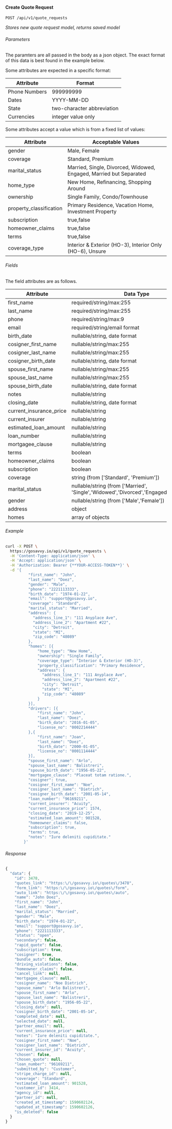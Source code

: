#### Create Quote Request 
```
POST /api/v1/quote_requests
```

*Stores new quote request model, returns saved model*

###### Parameters
The paramters are all passed in the body as a json object. The exact format of this data is best found in the example below. 

Some attributes are expected in a specific format:

| Attribute | Format |
| --- | --- |
| Phone Numbers | 999999999 |
| Dates | YYYY-MM-DD |
| State | two-character abbreviation |
| Currencies | integer value only |


Some attributes accept a value which is from a fixed list of values:

| Attribute | Acceptable Values |
| --------- | ----- |
| gender | Male, Female |
| coverage | Standard, Premium |
| marital_status | Married, Single, Divorced, Widowed, Engaged, Married but Separated |
| home_type | New Home, Refinancing, Shopping Around |
| ownership | Single Family, Condo/Townhouse |
| property_classification | Primary Residence, Vacation Home, Investment Property |
| subscription | true,false |
| homeowner_claims | true,false |
| terms | true,false |
| coverage_type | Interior & Exterior (HO‌-3), Interior Only (HO‌-6), Unsure |


###### Fields
The field attributes are as follows.

| Attribute | Data Type |
| --------- | --------- |
| first_name | required/string/max:255 |
| last_name | required/string/max:255 |
| phone | required/string/max:9 |
| email | required/string/email format |
| birth_date | nullable/string, date format |
| cosigner_first_name | nullable/string/max:255 |
| cosigner_last_name | nullable/string/max:255 |
| cosigner_birth_date | nullable/string, date format |
| spouse_first_name | nullable/string/max:255 |
| spouse_last_name | nullable/string/max:255 |
| spouse_birth_date | nullable/string, date format |
| notes | nullable/string |
| closing_date | nullable/string, date format |
| current_insurance_price | nullable/string |
| current_insurer | nullable/string |
| estimated_loan_amount | nullable/string |
| loan_number | nullable/string |
| mortgagee_clause | nullable/string |
| terms | boolean |
| homeowner_claims | boolean |
| subscription | boolean |
| coverage | string (from ['Standard', 'Premium']) |
| marital_status | nullable/string (from ['Married', 'Single','Widowed','Divorced','Engaged','Separated']) |
| gender | nullable/string (from ['Male','Female']) |
| address | object |
| homes | array of objects |


###### Example

```bash
curl -X POST \
  https://gosavvy.io/api/v1/quote_requests \
  -H 'Content-Type: application/json' \
  -H 'Accept: application/json' \
  -H 'Authorization: Bearer {**YOUR-ACCESS-TOKEN**}' \
  -d '{
          "first_name": "John",
          "last_name": "Doez",
          "gender": "Male",
          "phone": "2221113333",
          "birth_date": "1974-01-22",
          "email": "support@gosavvy.io",
          "coverage": "Standard",
          "marital_status": "Married",
          "address": {
            "address_line_1": "111 Anyplace Ave",
            "address_line_2": "Apartment #22",
            "city": "Detroit",
            "state": "MI",
            "zip_code": "48089"
          },
          "homes": [{
              "home_type": "New Home",
              "ownership": "Single Family",
              "coverage_type": "Interior & Exterior (HO‌-3)",
              "property_classification": "Primary Residence",
              "address": {
                "address_line_1": "111 Anyplace Ave",
                "address_line_2": "Apartment #22",
                "city": "Detroit",
                "state": "MI",
                "zip_code": "48089"
              }
          }],
          "drivers": [{
              "first_name": "John",
              "last_name": "Doez",
              "birth_date": "2016-01-05",
              "license_no": "0002214444"
          },{
              "first_name": "Joan",
              "last_name": "Doez",
              "birth_date": "2000-01-05",
              "license_no": "0001114444"
          }],
          "spouse_first_name": "Arlo",
          "spouse_last_name": "Balistreri",
          "spouse_birth_date": "1956-05-22",
          "mortgagee_clause": "Placeat totam ratione.",
          "cosigner": true,
          "cosigner_first_name": "Noe",
          "cosigner_last_name": "Dietrich",
          "cosigner_birth_date": "2001-05-14",
          "loan_number": "96169211",
          "current_insurer": "Acuity",
          "current_insurance_price": 1574,
          "closing_date": "2019-12-25",
          "estimated_loan_amount": 901528,
          "homeowner_claims": false,
          "subscription": true,
          "terms": true,
          "notes": "Iure deleniti cupiditate."
        }'
```

###### Response
```javascript
{
  "data": {
    "id": 3478,
    "quotes_link": "https:\/\/gosavvy.io\/quotes\/3478",
    "form_link": "https:\/\/gosavvy.io\/quotes\/form",
    "auto_link": "https:\/\/gosavvy.io\/quotes\/auto",
    "name": "John Doez",
    "first_name": "John",
    "last_name": "Doez",
    "marital_status": "Married",
    "gender": "Male",
    "birth_date": "1974-01-22",
    "email": "support@gosavvy.io",
    "phone": "2221113333",
    "status": "open",
    "secondary": false,
    "rapid_quote": false,
    "subscription": true,
    "cosigner": true,
    "bundle_auto": false,
    "driving_violations": false,
    "homeowner_claims": false,
    "cancel_link": null,
    "mortgagee_clause": null,
    "cosigner_name": "Noe Dietrich",
    "spouse_name": "Arlo Balistreri",
    "spouse_first_name": "Arlo",
    "spouse_last_name": "Balistreri",
    "spouse_birth_date": "1956-05-22",
    "closing_date": null,
    "cosigner_birth_date": "2001-05-14",
    "completed_date": null,
    "selected_date": null,
    "partner_email": null,
    "current_insurance_price": null,
    "notes": "Iure deleniti cupiditate.",
    "cosigner_first_name": "Noe",
    "cosigner_last_name": "Dietrich",
    "current_insurer_id": "Acuity",
    "chosen": false,
    "chosen_quote": null,
    "loan_number": "96169211",
    "submitted_by": "Customer",
    "stripe_charge_id": null,
    "coverage": "Standard",
    "estimated_loan_amount": 901528,
    "customer_id": 3414,
    "agency_id": null,
    "partner_id": null,
    "created_at_timestamp": 1590602124,
    "updated_at_timestamp": 1590602126,
    "is_deleted": false
  }
}
```
